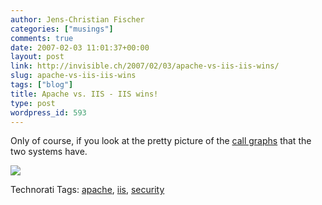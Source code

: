 ```yaml
---
author: Jens-Christian Fischer
categories: ["musings"]
comments: true
date: 2007-02-03 11:01:37+00:00
layout: post
link: http://invisible.ch/2007/02/03/apache-vs-iis-iis-wins/
slug: apache-vs-iis-iis-wins
tags: ["blog"]
title: Apache vs. IIS - IIS wins!
type: post
wordpress_id: 593
---
```


Only of course, if you look at the pretty picture of the [call graphs][1] that the two systems have. 

[![](/files/apache-iis.png)](http://www.visualcomplexity.com/vc/project_details.cfm?index=392&id=392&domain=)

[1]: http://www.visualcomplexity.com/vc/project_details.cfm?index=392&id=392&domain=


Technorati Tags: [apache](http://www.technorati.com/tag/apache), [iis](http://www.technorati.com/tag/iis), [security](http://www.technorati.com/tag/security)
